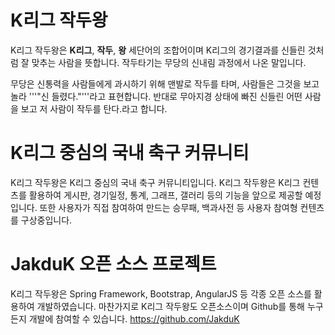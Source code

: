 <!-- TITLE: 작두K 사이트 소개 -->
<!-- SUBTITLE: 작두k 사이트 소개 -->

# K리그 작두왕
K리그 작두왕은 **K리그**, **작두**, **왕** 세단어의 조합어이며 K리그의 경기결과를 신들린 것처럼 잘 맞추는 사람을 뜻합니다.
작두타기는 무당의 신내림 과정에서 나온 말입니다.

무당은 신통력을 사람들에게 과시하기 위해 맨발로 작두를 타며, 사람들은 그것을 보고 놀라 '''"신 들렸다."'''라고 표현합니다.
반대로 무아지경 상태에 빠진 신들린 어떤 사람을 보고 저 사람이 작두를 탄다.라고 합니다.

# K리그 중심의 국내 축구 커뮤니티
K리그 작두왕은 K리그 중심의 국내 축구 커뮤니티입니다.
K리그 작두왕은 K리그 컨텐츠를 활용하여 게시판, 경기일정, 통계, 그래프, 갤러리 등의 기능을 앞으로 제공할 예정입니다.
또한 사용자가 직접 참여하여 만드는 승무패, 백과사전 등 사용자 참여형 컨텐츠를 구상중입니다.

# JakduK 오픈 소스 프로젝트
K리그 작두왕은 Spring Framework, Bootstrap, AngularJS 등 각종 오픈 소스를 활용하여 개발하였습니다.
마찬가지로 K리그 작두왕도 오픈소스이며 Github를 통해 누구든지 개발에 참여할 수 있습니다.
https://github.com/JakduK

